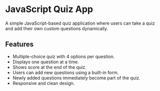 # JavaScript Quiz App

A simple JavaScript-based quiz application where users can take a quiz and add their own custom questions dynamically.

## Features

- Multiple-choice quiz with 4 options per question.
- Displays one question at a time.
- Shows score at the end of the quiz.
- Users can add new questions using a built-in form.
- Newly added questions immediately become part of the quiz.
- Responsive and clean design.

